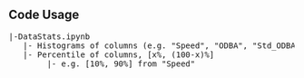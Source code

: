 ## Code Usage
<pre>
|-DataStats.ipynb
   |- Histograms of columns (e.g. "Speed", "ODBA", "Std_ODBA", etc.)
   |- Percentile of columns, [x%, (100-x)%] 
        |- e.g. [10%, 90%] from "Speed"
